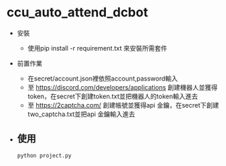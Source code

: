 # ccu_auto_attend_dcbot

+ 安裝
    - 使用pip install -r requirement.txt 來安裝所需套件

+ 前置作業
    - 在secret/account.json裡依照account,password輸入
    - 至 https://discord.com/developers/applications 創建機器人並獲得token，在secret下創建token.txt並把機器人的token輸入進去
    - 至 https://2captcha.com/ 創建帳號並獲得api 金鑰，在secret下創建two_captcha.txt並把api 金鑰輸入進去
+ 使用
    - 
    ```
    python project.py
    ```
    
